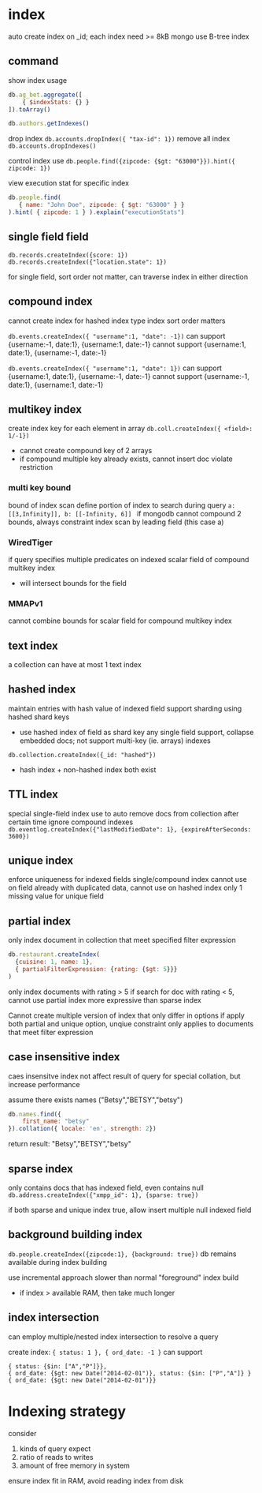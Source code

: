 # index
auto create index on _id; each index need >= 8kB
mongo use B-tree index

## command
show index usage
```js
db.ag_bet.aggregate([ 
    { $indexStats: {} }    
]).toArray()

db.authors.getIndexes()
```

drop index
`db.accounts.dropIndex({ "tax-id": 1})`
remove all index
`db.accounts.dropIndexes()`

control index use
`db.people.find({zipcode: {$gt: "63000"}}).hint({ zipcode: 1})`

view execution stat for specific index
```js
db.people.find(
   { name: "John Doe", zipcode: { $gt: "63000" } }
).hint( { zipcode: 1 } ).explain("executionStats")
```

## single field field
`db.records.createIndex({score: 1})`
`db.records.createIndex({"location.state": 1})`

for single field, sort order not matter, can traverse index in either direction

## compound index
cannot create index for hashed index type
index sort order matters

`db.events.createIndex({ "username":1, "date": -1})`
can support {username:-1, date:1}, {username:1, date:-1}
cannot support {username:1, date:1}, {username:-1, date:-1}


`db.events.createIndex({ "username":1, "date": 1})`
can support {username:1, date:1}, {username:-1, date:-1}
cannot support {username:-1, date:1}, {username:1, date:-1}

## multikey index
create index key for each element in array
`db.coll.createIndex({ <field>: 1/-1})`

- cannot create compound key of 2 arrays
- if compound multiple key already exists, cannot insert doc violate restriction

### multi key bound
bound of index scan define portion of index to search during query
`a:[[3,Infinity]], b: [[-Infinity, 6]] `
if mongodb cannot compound 2 bounds, always constraint index scan by leading field (this case a)

### WiredTiger
if query specifies multiple predicates on indexed scalar field of compound multikey index
- will intersect bounds for the field

### MMAPv1
cannot combine bounds for scalar field for compound multikey index

## text index
a collection can have at most 1 text index

## hashed index
maintain entries with hash value of indexed field
support sharding using hashed shard keys
- use hashed index of field as shard key 
any single field support, collapse embedded docs; not support multi-key (ie. arrays) indexes

`db.collection.createIndex({_id: "hashed"})`
- hash index + non-hashed index both exist

## TTL index
special single-field index use to auto remove docs from collection after certain time
ignore compound indexes
`db.eventlog.createIndex({"lastModifiedDate": 1}, {expireAfterSeconds: 3600})`

## unique index
enforce uniqueness for indexed fields
single/compound index 
cannot use on field already with duplicated data, cannot use on hashed index
only 1 missing value for unique field

## partial index
only index document in collection that meet specified filter expression
```js
db.restaurant.createIndex(
  {cuisine: 1, name: 1},
  { partialFilterExpression: {rating: {$gt: 5}}}
)
```
only index documents with rating > 5
if search for doc with rating < 5, cannot use partial index
more expressive than sparse index

Cannot create multiple version of index that only differ in options
if apply both partial and unique option, unqiue constraint only applies to documents that meet filter expression

## case insensitive index
caes insensitve index not affect result of query for special collation, but increase performance

assume there exists names ("Betsy","BETSY","betsy")
```js
db.names.find({
    first_name: "betsy"
}).collation({ locale: 'en', strength: 2})
```
return result: "Betsy","BETSY","betsy"

## sparse index
only contains docs that has indexed field, even contains null
`db.address.createIndex({"xmpp_id": 1}, {sparse: true})`

if both sparse and unique index true, allow insert multiple null indexed field

## background building index
`db.people.createIndex({zipcode:1}, {background: true})`
db remains available during index building

use incremental approach slower than normal "foreground" index build
- if index > available RAM, then take much longer

## index intersection
can employ multiple/nested index intersection to resolve a query

create index: `{ status: 1 }, { ord_date: -1 }`
can support 
```
{ status: {$in: ["A","P"]}},
{ ord_date: {$gt: new Date("2014-02-01")}, status: {$in: ["P","A"]} }
{ ord_date: {$gt: new Date("2014-02-01")}}
```

# Indexing strategy
consider
1. kinds of query expect
2. ratio of reads to writes
3. amount of free memory in system

ensure index fit in RAM, avoid reading index from disk

